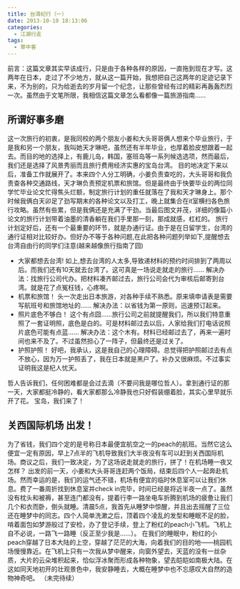 ```yaml
---
title: 台湾纪行（一）
date: 2013-10-10 18:13:06
categories:
  - 江湖行走
tags:
  - 草中客
---
```

前言：这篇文章其实早该成行，只是由于各种各样的原因，一直拖到现在才写。这两年在日本，走过了不少地方，就从这一篇开始，我想把自己这两年的足迹记录下来，不为别的，只为给逝去的岁月留一个纪念，让那些曾经有过的精彩再轰轰烈烈一次。虽然由于文笔所限，我相信这篇文章怎么看都像一篇旅游指南……
 
## 所谓好事多磨
  这一次旅行的初衷，是我同校的两个朋友小姜和大头哥哥俩人想来个毕业旅行，于是我和另一个朋友，我叫她天才琳吧，虽然还有半年毕业，也厚着脸皮想跟着一起去。而目的地的选择上，有鹿儿岛，韩国，塞班岛等一系列候选选项，然而最后，我们还是选择了风景秀丽而且旅行费用经济实惠的宝岛台湾。
  目的地决定下来以后，准备工作就展开了。本来四个人分工明确，小姜负责查吃的，大头哥哥和我负责查各种交通路线，天才琳负责预定机票和旅馆。但是最终由于快要毕业的两位同学忙毕业论文忙得焦头烂额，制定旅行计划的重任就落在了我和天才琳身上。那个时候我俩白天卯足了劲写期末的各种论文以及打工，晚上就集合在it室横扫各色旅行攻略。虽然有些累，但是我俩还是充满了干劲。当最后图文并茂，详细的像篇小论文的旅行计划带着油墨的清香躺在我们手里那一刻，那成就感，杠杠的。
  旅行计划定好后，还有一个最重要的环节，就是办通行证。由于是在日留学生，台湾的通行证相对比较好办。但好办不等于各种问题,在此把各种问题列举如下,提醒想去台湾自由行的同学们注意(越来越像旅行指南了囧)
* 大家都想去台湾!
如上,想去台湾的人太多,导致递材料的预约时间排到了两周以后。而我们还有10天就去台湾了。这可真是一场说走就走的旅行……
解决办法：找旅行公司代办。把材料凑齐邮过去，旅行公司会代为审核后邮寄到台湾。就是花了点冤枉钱，心疼啊。
* 机票和旅馆！
头一次走出日本旅游，对各种手续不熟悉。原来填申请表是需要写航班号和旅馆地址的……
解决办法：以省钱为第一原则，迅速预订起来。
* 照片底色不够白！
这个有点囧……旅行公司之前就提醒我们，所以我们特意重照了一套证明照，底色是白的。可是材料邮过去以后，人家给我们打电话说照片底色可能有点蓝……
解决办法：这个木有。材料已经邮过去了，再来一遍时间也来不及了。不过虽然担心了一阵子，但最终还是过关了。
* 护照护照！
好吧，我承认，这是我自己的心理障碍。总觉得把护照邮过去有点不放心，因为万一护照丢了，我在日本就是黑户了。补办又很麻烦。不过事实证明我这是杞人忧天。
 
哲人告诉我们，任何困难都是会过去滴（不要问我是哪位哲人）。拿到通行证的那一天，大家都挺冷静的，看大家都那么冷静我也只好假装绷着脸，其实心里早就乐开了花。
宝岛，我们来了！
 
## 关西国际机场 出发！
  为了省钱，我们四个定的是号称日本最便宜航空之一的peach的航班。当然它这么便宜一定有原因，早上7点半的飞机导致我们大半夜没有车可以赶到关西国际机场。商议之后，我们一致决定，为了这场说走就走的旅行，拼了！在机场睡一夜又怎样？
  出发的前一天，小姜和大头哥哥连赶两个饭局，结束后四个人一起奔赴机场。然而幸运的是，我们的运气还不错，机场有便宜的临时休息室可以让我们休息。费了一番周折找到休息室并check in完毕，时间已经是将近半夜一点了。虽然没有枕头和被褥，甚至连门都没有，提着行李一路坐电车折腾到机场的疲惫让我们几个和衣而卧，倒头就睡。清晨5点，我首先从睡梦中惊醒，并且出去摇醒了三位还在睡梦中的同志。四个人简单洗漱之后，顶着四个凌乱的发型和睡眠不足的脸，啃着面包如梦游般过了安检，办了登记手续，登上了粉红的peach小飞机。飞机上自不必说，一路飞一路睡（反正至少我是……）。
在我们的睡眠中，粉红的小peach穿越了日本大陆的上空，穿越了茫茫的大海，向着我们的目的地——桃园机场慢慢靠近。在飞机上只有一次我从梦中醒来，向窗外望去，天蓝的没有一丝杂质，大片的云朵堆积起来，恰似浮冰聚而形成各种物象，望去皑皑如南极大陆。在这如同天地初开的壮观景色中，我安静睡去，大概在睡梦中也不忘感叹大自然的造物神奇吧。
 （未完待续）
